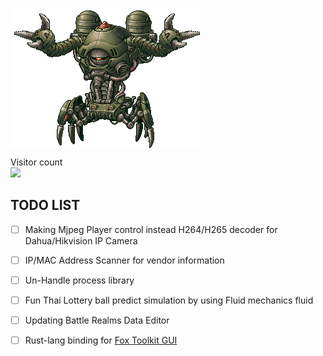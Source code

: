 <img align="center" src="https://github.com/KravitzMC/KravitzMC/blob/main/aa4.gif"> 

<p align="left"> 
  Visitor count<br>
  <img src="https://profile-counter.glitch.me/KravitzMC/count.svg"/>
<p align="left">


## TODO LIST

- [ ] Making Mjpeg Player control instead H264/H265 decoder for Dahua/Hikvision IP Camera
- [ ] IP/MAC Address Scanner for vendor information
- [ ] Un-Handle process library
- [ ] Fun Thai Lottery ball predict simulation by using Fluid mechanics fluid
- [ ] Updating Battle Realms Data Editor
- [ ] Rust-lang binding for [Fox Toolkit GUI](http://www.fox-toolkit.org/)

